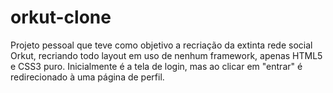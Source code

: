 # orkut-clone
Projeto pessoal que teve como objetivo a recriação da extinta rede social Orkut, recriando todo layout em uso de nenhum framework, apenas HTML5 e CSS3 puro. Inicialmente é a tela de login, mas ao clicar em "entrar" é redirecionado à uma página de perfil.
